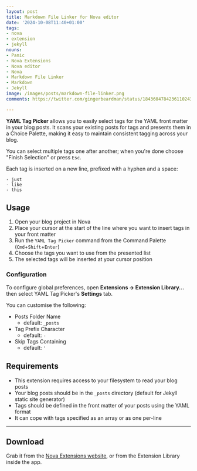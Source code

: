 ```yaml
---
layout: post
title: Markdown File Linker for Nova editor
date: '2024-10-08T11:40+01:00'
tags:
- nova
- extension
- jekyll
nouns:
- Panic
- Nova Extensions
- Nova editor
- Nova
- Markdown File Linker
- Markdown
- Jekyll
image: /images/posts/markdown-file-linker.png
comments: https://twitter.com/gingerbeardman/status/1843604784236110243

---
```


**YAML Tag Picker** allows you to easily select tags for the YAML front matter in your blog posts. It scans your existing posts for tags and presents them in a Choice Palette, making it easy to maintain consistent tagging across your blog.

You can select multiple tags one after another; when you're done choose "Finish Selection" or press `Esc`.

Each tag is inserted on a new line, prefixed with a hyphen and a space:

```
- just
- like
- this
```

## Usage

1. Open your blog project in Nova
2. Place your cursor at the start of the line where you want to insert tags in your front matter
3. Run the `YAML Tag Picker` command from the Command Palette (`Cmd`+`Shift`+`Enter`)
4. Choose the tags you want to use from the presented list
5. The selected tags will be inserted at your cursor position

### Configuration

To configure global preferences, open **Extensions → Extension Library...** then select YAML Tag Picker's **Settings** tab.

You can customise the following:

- Posts Folder Name
	- default: `_posts`
- Tag Prefix Character
	- default: `-`
- Skip Tags Containing
	- default: `'`

## Requirements

- This extension requires access to your filesystem to read your blog posts
- Your blog posts should be in the `_posts` directory (default for Jekyll static site generator)
- Tags should be defined in the front matter of your posts using the YAML format
- It can cope with tags specified as an array or as one per-line

----

## Download

Grab it from the [Nova Extensions website](https://extensions.panic.com/extensions/com.gingerbeardman/com.gingerbeardman.YAMLTagPicker/), or from the Extension Library inside the app.